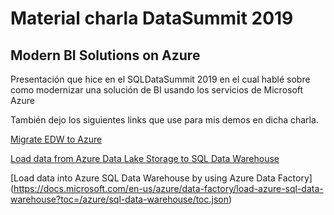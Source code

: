 # Material charla DataSummit 2019
## Modern BI Solutions on Azure

Presentación que hice en el SQLDataSummit 2019 en el cual hablé sobre como modernizar una solución de BI usando los servicios de Microsoft Azure

También dejo los siguientes links que use para mis demos en dicha charla.

[Migrate EDW to Azure]( https://github.com/microsoft/MCW-Migrate-EDW-to-Azure-SQL-Data-Warehouse/blob/master/Hands-on%20lab/HOL%20step-by-step%20-%20Migrate%20EDW%20to%20Azure%20SQL%20Data%20Warehouse.md)

[Load data from Azure Data Lake Storage to SQL Data Warehouse](https://docs.microsoft.com/en-us/azure/sql-data-warehouse/sql-data-warehouse-load-from-azure-data-lake-store)

[Load data into Azure SQL Data Warehouse by using Azure Data Factory] (https://docs.microsoft.com/en-us/azure/data-factory/load-azure-sql-data-warehouse?toc=/azure/sql-data-warehouse/toc.json)

